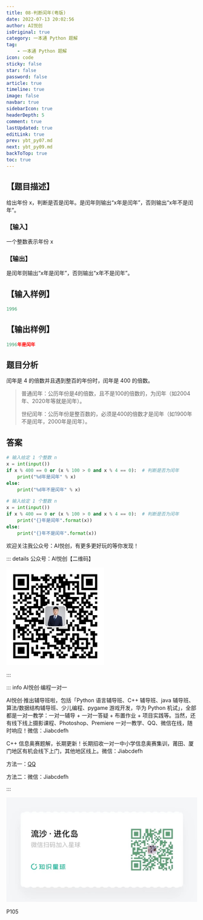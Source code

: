 ```yaml
---
title: 08-判断闰年(粤版)
date: 2022-07-13 20:02:56
author: AI悦创
isOriginal: true
category: 一本通 Python 题解
tag:
    - 一本通 Python 题解
icon: code
sticky: false
star: false
password: false
article: true
timeline: true
image: false
navbar: true
sidebarIcon: true
headerDepth: 5
comment: true
lastUpdated: true
editLink: true
prev: ybt_py07.md
next: ybt_py09.md
backToTop: true
toc: true
---
```


## 【题目描述】

给出年份 x，判断是否是闰年。是闰年则输出“x年是闰年”，否则输出“x年不是闰年”。

### 【输入】

一个整数表示年份 x

### 【输出】

是闰年则输出“x年是闰年”，否则输出“x年不是闰年”。

## 【输入样例】

```python
1996
```

## 【输出样例】

```python
1996年是闰年
```

## 题目分析

闰年是 4 的倍数并且遇到整百的年份时，闰年是 400 的倍数。

> 普通闰年：公历年份是4的倍数，且不是100的倍数的，为闰年（如2004年、2020年等就是闰年）。
>
> 世纪闰年：公历年份是整百数的，必须是400的倍数才是闰年（如1900年不是闰年，2000年是闰年）。

## 答案

```python
# 输入给定 1 个整数 n
x = int(input())
if x % 400 == 0 or (x % 100 > 0 and x % 4 == 0):  # 判断是否为闰年
    print("%d年是闰年" % x)
else:
    print("%d年不是闰年" % x)
```

```python
# 输入给定 1 个整数 n
x = int(input())
if x % 400 == 0 or (x % 100 > 0 and x % 4 == 0):  # 判断是否为闰年
    print("{}年是闰年".format(x))
else:
    print("{}年不是闰年".format(x))
```

欢迎关注我公众号：AI悦创，有更多更好玩的等你发现！

::: details 公众号：AI悦创【二维码】

![](/gzh.jpg)

:::

::: info AI悦创·编程一对一

AI悦创·推出辅导班啦，包括「Python 语言辅导班、C++ 辅导班、java 辅导班、算法/数据结构辅导班、少儿编程、pygame 游戏开发，华为 Python 机试」，全部都是一对一教学：一对一辅导 + 一对一答疑 + 布置作业 + 项目实践等。当然，还有线下线上摄影课程、Photoshop、Premiere 一对一教学、QQ、微信在线，随时响应！微信：Jiabcdefh

C++ 信息奥赛题解，长期更新！长期招收一对一中小学信息奥赛集训，莆田、厦门地区有机会线下上门，其他地区线上。微信：Jiabcdefh

方法一：[QQ](http://wpa.qq.com/msgrd?v=3&uin=1432803776&site=qq&menu=yes)

方法二：微信：Jiabcdefh

:::

![](/zsxq.jpg)

P105



